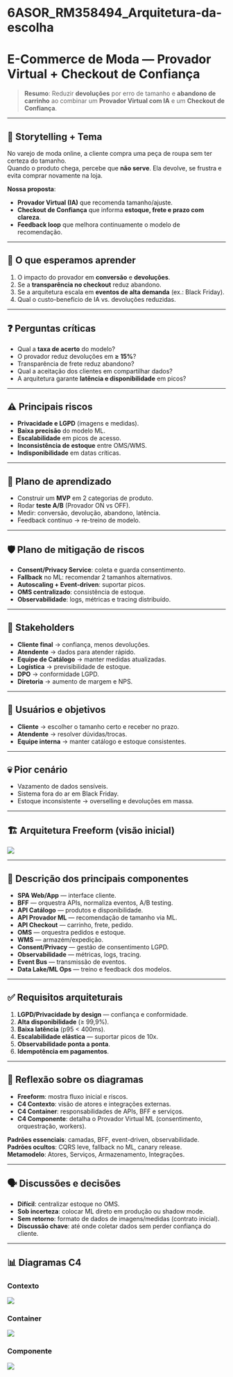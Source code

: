 # 6ASOR_RM358494_Arquitetura-da-escolha
# E-Commerce de Moda — Provador Virtual + Checkout de Confiança

> **Resumo**: Reduzir **devoluções** por erro de tamanho e **abandono de carrinho** ao combinar um **Provador Virtual com IA** e um **Checkout de Confiança**.

---

## 📖 Storytelling + Tema
No varejo de moda online, a cliente compra uma peça de roupa sem ter certeza do tamanho.  
Quando o produto chega, percebe que **não serve**. Ela devolve, se frustra e evita comprar novamente na loja.

**Nossa proposta**:  
- **Provador Virtual (IA)** que recomenda tamanho/ajuste.  
- **Checkout de Confiança** que informa **estoque, frete e prazo com clareza**.  
- **Feedback loop** que melhora continuamente o modelo de recomendação.  

---

## 🎯 O que esperamos aprender
1. O impacto do provador em **conversão** e **devoluções**.  
2. Se a **transparência no checkout** reduz abandono.  
3. Se a arquitetura escala em **eventos de alta demanda** (ex.: Black Friday).  
4. Qual o custo-benefício de IA vs. devoluções reduzidas.  

---

## ❓ Perguntas críticas
- Qual a **taxa de acerto** do modelo?  
- O provador reduz devoluções em **≥ 15%**?  
- Transparência de frete reduz abandono?  
- Qual a aceitação dos clientes em compartilhar dados?  
- A arquitetura garante **latência e disponibilidade** em picos?  

---

## ⚠️ Principais riscos
- **Privacidade e LGPD** (imagens e medidas).  
- **Baixa precisão** do modelo ML.  
- **Escalabilidade** em picos de acesso.  
- **Inconsistência de estoque** entre OMS/WMS.  
- **Indisponibilidade** em datas críticas.  

---

## 🧪 Plano de aprendizado
- Construir um **MVP** em 2 categorias de produto.  
- Rodar **teste A/B** (Provador ON vs OFF).  
- Medir: conversão, devolução, abandono, latência.  
- Feedback contínuo → re-treino de modelo.  

---

## 🛡️ Plano de mitigação de riscos
- **Consent/Privacy Service**: coleta e guarda consentimento.  
- **Fallback** no ML: recomendar 2 tamanhos alternativos.  
- **Autoscaling + Event-driven**: suportar picos.  
- **OMS centralizado**: consistência de estoque.  
- **Observabilidade**: logs, métricas e tracing distribuído.  

---

## 👥 Stakeholders
- **Cliente final** → confiança, menos devoluções.  
- **Atendente** → dados para atender rápido.  
- **Equipe de Catálogo** → manter medidas atualizadas.  
- **Logística** → previsibilidade de estoque.  
- **DPO** → conformidade LGPD.  
- **Diretoria** → aumento de margem e NPS.  

---

## 👤 Usuários e objetivos
- **Cliente** → escolher o tamanho certo e receber no prazo.  
- **Atendente** → resolver dúvidas/trocas.  
- **Equipe interna** → manter catálogo e estoque consistentes.  

---

## 💀 Pior cenário
- Vazamento de dados sensíveis.  
- Sistema fora do ar em Black Friday.  
- Estoque inconsistente → overselling e devoluções em massa.  

---

## 🏗️ Arquitetura Freeform (visão inicial)
<img src="content/FreeForm.jpg">

---

## 🔎 Descrição dos principais componentes
- **SPA Web/App** — interface cliente.  
- **BFF** — orquestra APIs, normaliza eventos, A/B testing.  
- **API Catálogo** — produtos e disponibilidade.  
- **API Provador ML** — recomendação de tamanho via ML.  
- **API Checkout** — carrinho, frete, pedido.  
- **OMS** — orquestra pedidos e estoque.  
- **WMS** — armazém/expedição.  
- **Consent/Privacy** — gestão de consentimento LGPD.  
- **Observabilidade** — métricas, logs, tracing.  
- **Event Bus** — transmissão de eventos.  
- **Data Lake/ML Ops** — treino e feedback dos modelos.  

---

## ✅ Requisitos arquiteturais
1. **LGPD/Privacidade by design** — confiança e conformidade.  
2. **Alta disponibilidade** (≥ 99,9%).  
3. **Baixa latência** (p95 < 400ms).  
4. **Escalabilidade elástica** — suportar picos de 10x.  
5. **Observabilidade ponta a ponta**.  
6. **Idempotência em pagamentos**.  

---

## 🧩 Reflexão sobre os diagramas
- **Freeform**: mostra fluxo inicial e riscos.  
- **C4 Contexto**: visão de atores e integrações externas.  
- **C4 Container**: responsabilidades de APIs, BFF e serviços.  
- **C4 Componente**: detalha o Provador Virtual ML (consentimento, orquestração, workers).  

**Padrões essenciais**: camadas, BFF, event-driven, observabilidade.  
**Padrões ocultos**: CQRS leve, fallback no ML, canary release.  
**Metamodelo**: Atores, Serviços, Armazenamento, Integrações.  

---

## 🗣️ Discussões e decisões
- **Difícil**: centralizar estoque no OMS.  
- **Sob incerteza**: colocar ML direto em produção ou shadow mode.  
- **Sem retorno**: formato de dados de imagens/medidas (contrato inicial).  
- **Discussão chave**: até onde coletar dados sem perder confiança do cliente.  

---

## 📊 Diagramas C4

### Contexto
<img src="content/context.jpg">

### Container
<img src="content/container.jpg">

### Componente
<img src="content/component.jpg">


